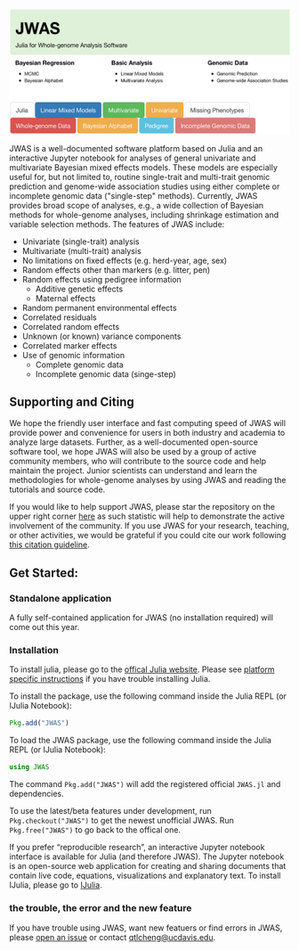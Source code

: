 
![JWAS](assets/JWAS.png)

JWAS is a well-documented software platform based on Julia and an interactive Jupyter notebook for analyses of general
univariate and multivariate Bayesian mixed effects models.  These models are especially useful for, but not limited to,
routine single-trait and multi-trait genomic prediction and genome-wide association studies using either complete or incomplete
genomic data ("single-step" methods). Currently, JWAS provides broad scope of analyses, e.g., a wide collection of Bayesian
methods for whole-genome analyses, including shrinkage estimation and variable selection methods. The features of JWAS include:

* Univariate (single-trait) analysis
* Multivariate (multi-trait) analysis  
* No limitations on fixed effects (e.g. herd-year, age, sex)                                                                    
* Random effects other than markers (e.g. litter, pen)                                  
* Random effects using pedigree information
  - Additive genetic effects
  - Maternal effects
* Random permanent environmental effects  
* Correlated residuals		
* Correlated random effects
* Unknown (or known) variance components
* Correlated marker effects                                                                
* Use of genomic information                                                                                
  - Complete genomic data                                      		
  - Incomplete genomic data (singe-step)


## Supporting and Citing

We hope the friendly user interface and fast computing speed of JWAS will provide power and convenience for users in both industry
and academia to analyze large datasets. Further, as a well-documented open-source software tool, we hope JWAS will also be used by a
group of active community members, who will contribute to the source code and help maintain the project. Junior scientists can
understand and learn the methodologies for whole-genome analyses by using JWAS and reading the tutorials and source code.

If you would like to help support JWAS, please star the repository on the upper right corner
[here](https://github.com/reworkhow/JWAS.jl) as such statistic will help to demonstrate the
active involvement of the community. If you use JWAS for your research, teaching, or other activities,
we would be grateful if you could cite our work following [this citation guideline](https://github.com/reworkhow/JWAS.jl).

## Get Started:


### Standalone application

A fully self-contained application for JWAS (no installation required) will come out this year.

### Installation

To install julia, please go to the [offical Julia website](https://julialang.org/downloads/).
Please see [platform specific instructions](https://julialang.org/downloads/platform.html)
if you have trouble installing Julia.

To install the package, use the following command inside the Julia REPL (or IJulia Notebook):
```julia
Pkg.add("JWAS")
```

To load the JWAS package, use the following command inside the Julia REPL (or IJulia Notebook):

```julia
using JWAS
```

The command `Pkg.add("JWAS")` will add the registered official `JWAS.jl` and dependencies.

To use the latest/beta features under development, run `Pkg.checkout("JWAS")` to get the
newest unofficial JWAS. Run `Pkg.free("JWAS")` to go back to the offical one.

If you prefer “reproducible research”, an interactive Jupyter notebook interface is available
for Julia (and therefore JWAS). The Jupyter notebook is an open-source web application for creating
and sharing documents that contain live code, equations, visualizations and explanatory text.
To install IJulia, please go to [IJulia](https://github.com/JuliaLang/IJulia.jl).



### the trouble, the error and the new feature

If you have trouble using JWAS, want new featuers or find errors in JWAS, please [open an issue](https://github.com/reworkhow/JWAS.jl/issues) or contact <qtlcheng@ucdavis.edu>.
